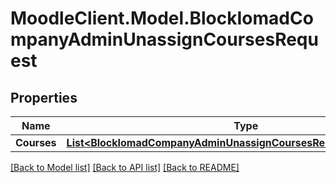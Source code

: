 # MoodleClient.Model.BlockIomadCompanyAdminUnassignCoursesRequest

## Properties

Name | Type | Description | Notes
------------ | ------------- | ------------- | -------------
**Courses** | [**List&lt;BlockIomadCompanyAdminUnassignCoursesRequestCoursesInner&gt;**](BlockIomadCompanyAdminUnassignCoursesRequestCoursesInner.md) |  | 

[[Back to Model list]](../README.md#documentation-for-models) [[Back to API list]](../README.md#documentation-for-api-endpoints) [[Back to README]](../README.md)

